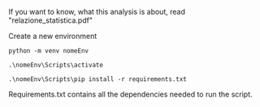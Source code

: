 If you want to know, what this analysis is about, read "relazione_statistica.pdf"

Create a new environment

```
python -m venv nomeEnv
```

```
.\nomeEnv\Scripts\activate
```

```
.\nomeEnv\Scripts\pip install -r requirements.txt
```

Requirements.txt contains all the dependencies needed to run the script.
